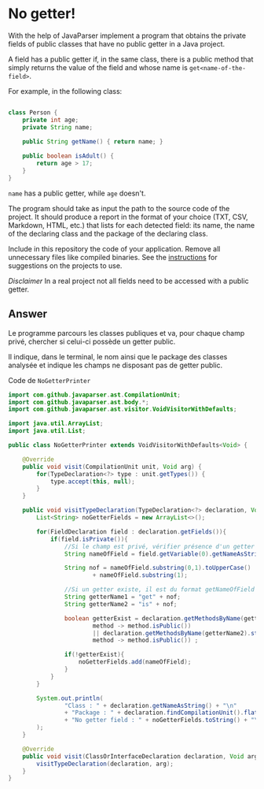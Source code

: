 # No getter!

With the help of JavaParser implement a program that obtains the private fields of public classes that have no public getter in a Java project. 

A field has a public getter if, in the same class, there is a public method that simply returns the value of the field and whose name is `get<name-of-the-field>`.

For example, in the following class:

```Java

class Person {
    private int age;
    private String name;
    
    public String getName() { return name; }

    public boolean isAdult() {
        return age > 17;
    }
}
```

`name` has a public getter, while `age` doesn't.

The program should take as input the path to the source code of the project. It should produce a report in the format of your choice (TXT, CSV, Markdown, HTML, etc.) that lists for each detected field: its name, the name of the declaring class and the package of the declaring class.

Include in this repository the code of your application. Remove all unnecessary files like compiled binaries. See the [instructions](../sujet.md) for suggestions on the projects to use.

*Disclaimer* In a real project not all fields need to be accessed with a public getter.

## Answer

Le programme parcours les classes publiques et va, pour chaque champ privé, chercher si celui-ci possède un getter public.

Il indique, dans le terminal, le nom ainsi que le package des classes analysée et indique les champs ne disposant pas de getter public.

Code de `NoGetterPrinter`

``` java
import com.github.javaparser.ast.CompilationUnit;
import com.github.javaparser.ast.body.*;
import com.github.javaparser.ast.visitor.VoidVisitorWithDefaults;

import java.util.ArrayList;
import java.util.List;

public class NoGetterPrinter extends VoidVisitorWithDefaults<Void> {

    @Override
    public void visit(CompilationUnit unit, Void arg) {
        for(TypeDeclaration<?> type : unit.getTypes()) {
            type.accept(this, null);
        }
    }

    public void visitTypeDeclaration(TypeDeclaration<?> declaration, Void arg) {
        List<String> noGetterFields = new ArrayList<>();

        for(FieldDeclaration field : declaration.getFields()){
            if(field.isPrivate()){
                //Si le champ est privé, vérifier présence d'un getter public
                String nameOfField = field.getVariable(0).getNameAsString();

                String nof = nameOfField.substring(0,1).toUpperCase()
                        + nameOfField.substring(1);

                //Si un getter existe, il est du format getNameOfField ou isNameOfField si c'est un booléen
                String getterName1 = "get" + nof;
                String getterName2 = "is" + nof;

                boolean getterExist = declaration.getMethodsByName(getterName1).stream().anyMatch(
                        method -> method.isPublic())
                        || declaration.getMethodsByName(getterName2).stream().anyMatch(
                        method -> method.isPublic()) ;

                if(!getterExist){
                    noGetterFields.add(nameOfField);
                }
            }
        }

        System.out.println(
                "Class : " + declaration.getNameAsString() + "\n"
                + "Package : " + declaration.findCompilationUnit().flatMap(CompilationUnit::getPackageDeclaration).get().getNameAsString() + "\n"
                + "No getter field : " + noGetterFields.toString() + "\n"
        );
    }

    @Override
    public void visit(ClassOrInterfaceDeclaration declaration, Void arg) {
        visitTypeDeclaration(declaration, arg);
    }
}
```